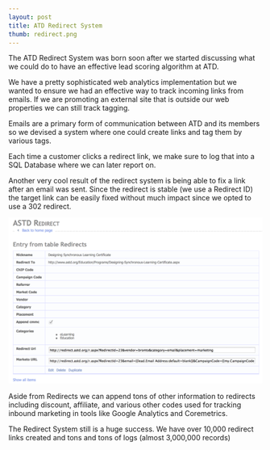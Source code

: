 ```yaml
---
layout: post
title: ATD Redirect System
thumb: redirect.png
---
```


The ATD Redirect System was born soon after we started discussing what we
could do to have an effective lead scoring algorithm at ATD.

We have a pretty sophisticated web analytics implementation but we wanted to
ensure we had an effective way to track incoming links from emails. If we are
promoting an external site that is outside our web properties we can still track
tagging.

Emails are a primary form of communication between ATD and its members
so we devised a system where one could create links and tag them by various
tags.

Each time a customer clicks a redirect link, we make sure to log that into
a SQL Database where we can later report on.

Another very cool result of the redirect system is being able to fix a link
after an email was sent. Since the redirect is stable (we use a Redirect ID)
the target link can be easily fixed without much impact since we opted to use
a 302 redirect.

![Redirect System](/public/redirect-system.png)

Aside from Redirects we can append tons of other information to redirects
including discount, affiliate, and various other codes used for tracking
inbound marketing in tools like Google Analytics and Coremetrics.

The Redirect System still is a huge success. We have over 10,000 redirect
links created and tons and tons of logs (almost 3,000,000 records)
